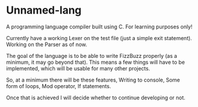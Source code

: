 # Unnamed-lang
A programming language compiler built using C. For learning purposes only!

Currently have a working Lexer on the test file (just a simple exit statement).
Working on the Parser as of now.

The goal of the language is to be able to write FizzBuzz properly (as a minimum, it may go beyond that).
This means a few things will have to be implemented, which will be usable for many other projects.

So, at a minimum there will be these features,
Writing to console,
Some form of loops,
Mod operator,
If statements.

Once that is achieved I will decide whether to continue developing or not.
